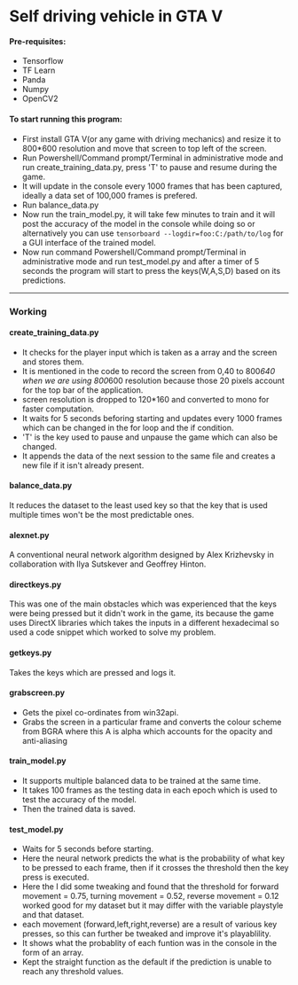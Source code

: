 # Self driving vehicle in GTA V

#### Pre-requisites:

- Tensorflow
- TF Learn
- Panda
- Numpy
- OpenCV2


#### To start running this program:

- First install GTA V(or any game with driving mechanics) and resize it to 800*600 resolution and move that screen to top left of the screen.
- Run Powershell/Command prompt/Terminal in administrative mode and run create_training_data.py, press 'T' to pause and resume during the game.
- It will update in the console every 1000 frames that has been captured, ideally a data set of 100,000 frames is prefered.
- Run balance_data.py  
- Now run the train_model.py, it will take few minutes to train and it will post the accuracy of the model in the console while doing so or alternatively you can use `tensorboard --logdir=foo:C:/path/to/log` for a GUI interface of the trained model.
- Now run command Powershell/Command prompt/Terminal in administrative mode and run test_model.py and after a timer of 5 seconds the program will start to press the keys(W,A,S,D) based on its predictions.

****

### Working

#### create_training_data.py
 - It checks for the player input which is taken as a array and the screen and stores them.
 - It is mentioned in the code to record the screen from 0,40 to 800*640 when we are using 800*600 resolution because those 20 pixels account for the top bar of the application.   
 - screen resolution is dropped to 120*160 and converted to mono for faster computation.
 - It waits for 5 seconds beforing starting and updates every 1000 frames which can be changed in the for loop and the if condition.
 - 'T' is the key used to pause and unpause the game which can also be changed.
 - It appends the data of the next session to the same file and creates a new file if it isn't already present.
 
#### balance_data.py
It reduces the dataset to the least used key so that the key that is used multiple times won't be the most predictable ones.

#### alexnet.py
A conventional neural network algorithm designed by Alex Krizhevsky in collaboration with Ilya Sutskever and Geoffrey Hinton.
 
#### directkeys.py
This was one of the main obstacles which was experienced that the keys were being pressed but it didn't work in the game, its because the game uses DirectX libraries which takes the inputs in a different hexadecimal so used a code snippet which worked to solve my problem.
 
#### getkeys.py
Takes the keys which are pressed and logs it.

#### grabscreen.py
 - Gets the pixel co-ordinates from win32api.
 - Grabs the screen in a particular frame and converts the colour scheme from BGRA where this A is alpha which accounts for the opacity and anti-aliasing
 
#### train_model.py
 - It supports multiple balanced data to be trained at the same time.
 - It takes 100 frames as the testing data in each epoch which is used to test the accuracy of the model.
 - Then the trained data is saved.
 
#### test_model.py
- Waits for 5 seconds before starting.
- Here the neural network predicts the what is the probability of what key to be pressed to each frame, then if it crosses the threshold then the key press is executed.
- Here the I did some tweaking and found that the threshold for forward movement = 0.75, turning movement = 0.52, reverse movement = 0.12 worked good for my dataset but it may differ with the variable playstyle and that dataset.
- each movement (forward,left,right,reverse) are a result of various key presses, so this can further be tweaked and improve it's playablility.
- It shows what the probablity of each funtion was in the console in the form of an array.
- Kept the straight function as the default if the prediction is unable to reach any threshold values.


 
